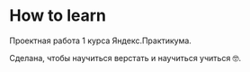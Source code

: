 # How to learn

Проектная работа 1 курса Яндекс.Практикума.

Сделана, чтобы научиться верстать и научиться учиться 🤓.


